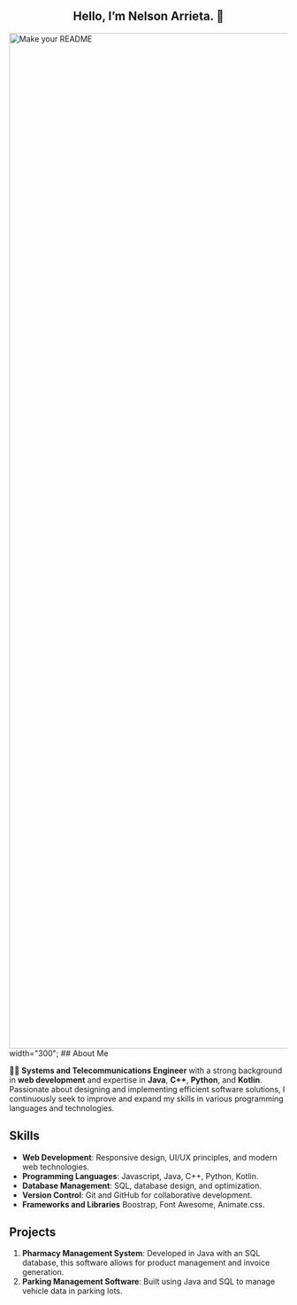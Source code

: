 <h2 align="center">Hello, I’m Nelson Arrieta. 👋</h2>
<img width="1834" alt="Make your README" src="https://github.com/user-attachments/assets/d6e1c0cd-a14f-4aa5-912f-8acf2409577b">
width="300";
## About Me

👨‍💻 **Systems and Telecommunications Engineer** with a strong background in **web development** and expertise in **Java**, **C++**, **Python**, and **Kotlin**. Passionate about designing and implementing efficient software solutions, I continuously seek to improve and expand my skills in various programming languages and technologies.

## Skills

- **Web Development**: Responsive design, UI/UX principles, and modern web technologies.
- **Programming Languages**: Javascript, Java, C++, Python, Kotlin.
- **Database Management**: SQL, database design, and optimization.
- **Version Control**: Git and GitHub for collaborative development.
- **Frameworks and Libraries** Boostrap, Font Awesome, Animate.css.

## Projects

1. **Pharmacy Management System**: Developed in Java with an SQL database, this software allows for product management and invoice generation.
2. **Parking Management Software**: Built using Java and SQL to manage vehicle data in parking lots.
